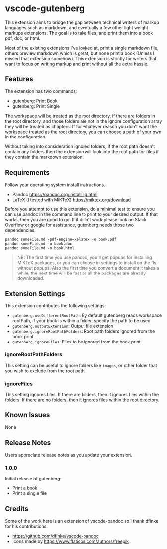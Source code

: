 # vscode-gutenberg

This extension aims to bridge the gap between technical writers of markup languages such as markdown, and eventually a few other light weight markups extensions. The goal is to take files, and print them into a book pdf, doc, or html.

Most of the existing extensions I've looked at, print a single markdown file, others preview markdown which is great, but none print a book (Unless I missed that extension somehow). This extension is strictly for writers that want to focus on writing markup and print without all the extra hassle.

## Features

The extension has two commands:
- gutenberg: Print Book
- gutenberg: Print Single

The workspace will be treated as the root directory, if there are folders in the root directory, and those folders are not in the ignore configuration array they will be treated as chapters. If for whatever reason you don't want the workspace treated as the root directory, you can choose a path of your own in the configuration.

Without taking into consideration ignored folders, if the root path doesn't contain any folders then the extension will look into the  root path for files if they contain the markdown extension.

## Requirements

Follow your operating system install instructions.

- Pandoc  https://pandoc.org/installing.html
- LaTeX (I tested with MiKTeX) https://miktex.org/download

Before you attempt to use this extension, do a minimal test to ensure you can use pandoc in the command line to print to your desired output. If that works, then you are good to go. If it didn't work please look on Stack Overflow or google for assistance, gutenberg needs those two dependencies.

```
pandoc someFile.md -pdf-engine=xelatex -o book.pdf
pandoc someFile.md -o book.doc
pandoc someFile.md -o book.html
```

> NB: The first time you use pandoc, you'll get popups for installing MiKTeX packages, or you can choose in settings to install on the fly without popups. Also the first time you convert a document it takes a while, the next time will be fast as all the packages are already downloaded.

## Extension Settings

This extension contributes the following settings:

* `gutenberg.useDifferentRootPath`: By default gutenberg reads workspace rootPath, if your book is within a folder, specify the path to be used
* `gutenberg.outputExtension`: Output file extension
* `gutenberg.ignoreRootPathFolders`: Root path folders ignored from the book print
* `gutenberg.ignoreFiles`: Files to be ignored from the book print

### ignoreRootPathFolders

This setting can be useful to ignore folders like `images`, or other folder that you wish to exclude from the root path.

### ignoreFiles

This setting ignores files. If there are folders, then it ignores files within the folders. If there are no folders, then it ignores files within the root directory.

## Known Issues

None

## Release Notes

Users appreciate release notes as you update your extension.

### 1.0.0

Initial release of gutenberg:
- Print a book
- Print a single file

## Credits

Some of the work here is an extension of vscode-pandoc so I thank dfinke for his contributions.

- https://github.com/dfinke/vscode-pandoc
- Icons made by https://www.flaticon.com/authors/freepik


